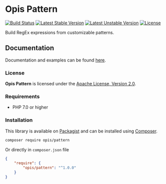 # Opis Pattern
[![Build Status](https://travis-ci.org/opis/pattern.svg?branch=master)](https://travis-ci.org/opis/pattern)
[![Latest Stable Version](https://poser.pugx.org/opis/pattern/version.png)](https://packagist.org/packages/opis/pattern)
[![Latest Unstable Version](https://poser.pugx.org/opis/pattern/v/unstable.png)](//packagist.org/packages/opis/pattern)
[![License](https://poser.pugx.org/opis/pattern/license.png)](https://packagist.org/packages/opis/pattern)

Build RegEx expressions from customizable patterns.

## Documentation

Documentation and examples can be found [here](https://www.opis.io/pattern).

### License

**Opis Pattern** is licensed under the [Apache License, Version 2.0](http://www.apache.org/licenses/LICENSE-2.0).

### Requirements

* PHP 7.0 or higher

### Installation

This library is available on [Packagist](https://packagist.org/packages/opis/pattern) and can be installed using [Composer](http://getcomposer.org).

```bash
composer require opis/pattern
```

Or directly in `composer.json` file

```json
{
    "require": {
        "opis/pattern": "^1.0.0"
    }
}
```